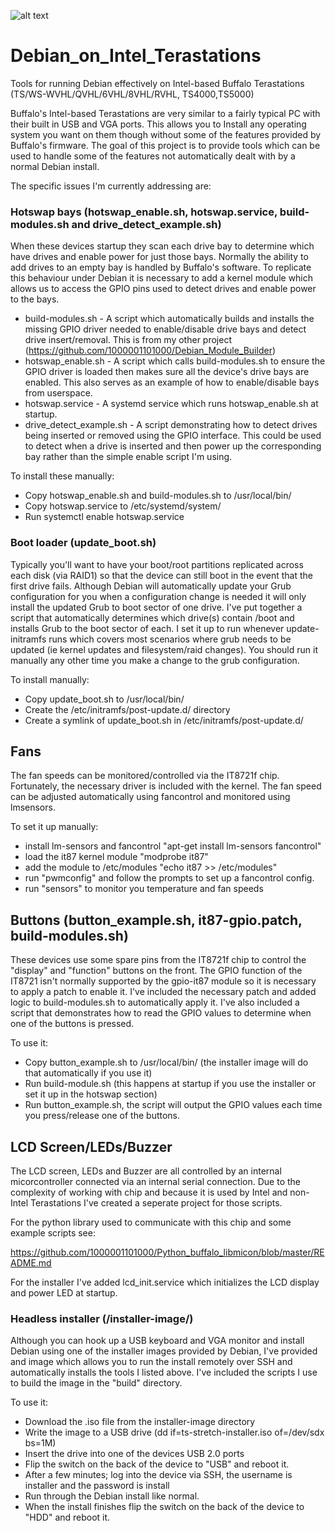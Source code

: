 ![alt text](https://static.miraheze.org/buffalonaswiki/thumb/5/5f/Tsx86_lcd1.jpg/800px-Tsx86_lcd1.jpg)

# Debian_on_Intel_Terastations
Tools for running Debian effectively on Intel-based Buffalo Terastations (TS/WS-WVHL/QVHL/6VHL/8VHL/RVHL, TS4000,TS5000)

Buffalo's Intel-based Terastations are very similar to a fairly typical PC with their built in USB and VGA ports. This allows you to Install any operating system you want on them though without some of the features provided by Buffalo's firmware. The goal of this project is to provide tools which can be used to handle some of the features not automatically dealt with by a normal Debian install.

The specific issues I'm currently addressing are:

### Hotswap bays (hotswap_enable.sh, hotswap.service, build-modules.sh and drive_detect_example.sh)
When these devices startup they scan each drive bay to determine which have drives and enable power for just those bays. Normally the ability to add drives to an empty bay is handled by Buffalo's software. To replicate this behaviour under Debian it is necessary to add a kernel module which allows us to access the GPIO pins used to detect drives and enable power to the bays.

* build-modules.sh - A script which automatically builds and installs the missing GPIO driver needed to enable/disable drive bays and detect drive insert/removal. This is from my other project (https://github.com/1000001101000/Debian_Module_Builder)
* hotswap_enable.sh - A script which calls build-modules.sh to ensure the GPIO driver is loaded then makes sure all the device's drive bays are enabled. This also serves as an example of how to enable/disable bays from userspace.
* hotswap.service - A systemd service which runs hotswap_enable.sh at startup.
* drive_detect_example.sh - A script demonstrating how to detect drives being inserted or removed using the GPIO interface. This could be used to detect when a drive is inserted and then power up the corresponding bay rather than the simple enable script I'm using. 

To install these manually:
* Copy hotswap_enable.sh and build-modules.sh to /usr/local/bin/
* Copy hotswap.service to /etc/systemd/system/
* Run systemctl enable hotswap.service

### Boot loader (update_boot.sh)
Typically you'll want to have your boot/root partitions replicated across each disk (via RAID1) so that the device can still boot in the event that the first drive fails. Although Debian will automatically update your Grub configuration for you when a configuration change is needed it will only install the updated Grub to boot sector of one drive. I've put together a script that automatically determines which drive(s) contain /boot and installs Grub to the boot sector of each. I set it up to run whenever update-initramfs runs which covers most scenarios where grub needs to be updated (ie kernel updates and filesystem/raid changes). You should run it manually any other time you make a change to the grub configuration.

To install manually:
* Copy update_boot.sh to /usr/local/bin/
* Create the /etc/initramfs/post-update.d/ directory
* Create a symlink of update_boot.sh in /etc/initramfs/post-update.d/

## Fans
The fan speeds can be monitored/controlled via the IT8721f chip. Fortunately, the necessary driver is included with the kernel. The fan speed can be adjusted automatically using fancontrol and monitored using lmsensors.

To set it up manually:
* install lm-sensors and fancontrol "apt-get install lm-sensors fancontrol"
* load the it87 kernel module "modprobe it87"
* add the module to /etc/modules "echo it87 >> /etc/modules"
* run "pwmconfig" and follow the prompts to set up a fancontrol config.
* run "sensors" to monitor you temperature and fan speeds
   

## Buttons (button_example.sh, it87-gpio.patch, build-modules.sh)
These devices use some spare pins from the IT8721f chip to control the "display" and "function" buttons on the front. The GPIO function of the IT8721 isn't normally supported by the gpio-it87 module so it is necessary to apply a patch to enable it.  I've included the necessary patch and added logic to build-modules.sh to automatically apply it. I've also included a script that demonstrates how to read the GPIO values to determine when one of the buttons is pressed.

To use it:
* Copy button_example.sh to /usr/local/bin/ (the installer image will do that automatically if you use it)
* Run build-module.sh (this happens at startup if you use the installer or set it up in the hotswap section)
* Run button_example.sh, the script will output the GPIO values each time you press/release one of the buttons.

## LCD Screen/LEDs/Buzzer
The LCD screen, LEDs and Buzzer are all controlled by an internal micorcontroller connected via an internal serial connection. Due to the complexity of working with chip and because it is used by Intel and non-Intel Terastations I've created a seperate project for those scripts.

For the python library used to communicate with this chip and some example scripts see:

https://github.com/1000001101000/Python_buffalo_libmicon/blob/master/README.md

For the installer I've added lcd_init.service which initializes the LCD display and power LED at startup.


### Headless installer (/installer-image/)
Although you can hook up a USB keyboard and VGA monitor and install Debian using one of the installer images provided by Debian, I've provided and image which allows you to run the install remotely over SSH and automatically installs the tools I listed above. I've included the scripts I use to build the image in the "build" directory.

To use it:
* Download the .iso file from the installer-image directory
* Write the image to a USB drive (dd if=ts-stretch-installer.iso of=/dev/sdx bs=1M)
* Insert the drive into one of the devices USB 2.0 ports
* Flip the switch on the back of the device to "USB" and reboot it.
* After a few minutes; log into the device via SSH, the username is installer and the password is install
* Run through the Debian install like normal.
* When the install finishes flip the switch on the back of the device to "HDD" and reboot it.
